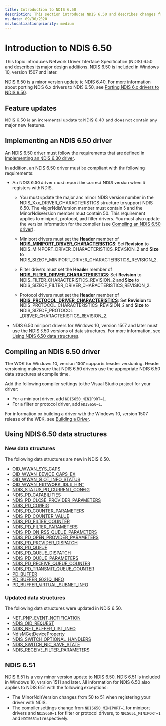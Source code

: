 ```yaml
---
title: Introduction to NDIS 6.50
description: This section introduces NDIS 6.50 and describes changes from NDIS 6.40. NDIS 6.50 is included in Windows 10, version 1507 and later.
ms.date: 09/30/2020
ms.localizationpriority: medium
---
```


# Introduction to NDIS 6.50

This topic introduces Network Driver Interface Specification (NDIS) 6.50 and describes its major design additions. NDIS 6.50 is included in Windows 10, version 1507 and later.

NDIS 6.50 is a minor version update to NDIS 6.40. For more information about porting NDIS 6.x drivers to NDIS 6.50, see [Porting NDIS 6.x drivers to NDIS 6.50](porting-ndis-6-x-drivers-to-ndis-6-50.md).

## Feature updates

NDIS 6.50 is an incremental update to NDIS 6.40 and does not contain any major new features.

## Implementing an NDIS 6.50 driver

An NDIS 6.50 driver must follow the requirements that are defined in [Implementing an NDIS 6.30 driver](implementing-an-ndis-6-30-driver.md).

In addition, an NDIS 6.50 driver must be compliant with the following requirements:

- An NDIS 6.50 driver must report the correct NDIS version when it registers with NDIS.
   
   * You must update the major and minor NDIS version number in the NDIS_Xxx_DRIVER_CHARACTERISTICS structure to support NDIS 6.50. The MajorNdisVersion member must contain 6 and the MinorNdisVersion member must contain 50. This requirement applies to miniport, protocol, and filter drivers. You must also update the version information for the compiler (see [Compiling an NDIS 6.50 driver](#compiling-an-ndis-650-driver)).

  * Miniport drivers must set the **Header** member of [**NDIS_MINIPORT_DRIVER_CHARACTERISTICS**](/windows-hardware/drivers/ddi/ndis/ns-ndis-_ndis_miniport_driver_characteristics): Set **Revision** to NDIS_MINIPORT_DRIVER_CHARACTERISTICS_REVISION_2 and **Size** to NDIS_SIZEOF_MINIPORT_DRIVER_CHARACTERISTICS_REVISION_2. 

  * Filter drivers must set the **Header** member of [**NDIS_FILTER_DRIVER_CHARACTERISTICS**](/windows-hardware/drivers/ddi/ndis/ns-ndis-_ndis_filter_driver_characteristics): Set **Revision** to NDIS_FILTER_CHARACTERISTICS_REVISION_2 and **Size** to NDIS_SIZEOF_FILTER_DRIVER_CHARACTERISTICS_REVISION_2. 

  * Protocol drivers must set the **Header** member of [**NDIS_PROTOCOL_DRIVER_CHARACTERISTICS**](/windows-hardware/drivers/ddi/ndis/ns-ndis-_ndis_protocol_driver_characteristics): Set **Revision** to NDIS_PROTOCOL_CHARACTERISTICS_REVISION_2 and **Size** to NDIS_SIZEOF_PROTOCOL _DRIVER_CHARACTERISTICS_REVISION_2.

- NDIS 6.50 miniport drivers for Windows 10, version 1507 and later must use the NDIS 6.50 versions of data structures. For more information, see [Using NDIS 6.50 data structures](#using-ndis-650-data-structures).

## Compiling an NDIS 6.50 driver

The WDK for Windows 10, version 1507 supports header versioning. Header versioning makes sure that NDIS 6.50 drivers use the appropriate NDIS 6.50 data structures at compile time.

Add the following compiler settings to the Visual Studio project for your driver:

- For a miniport driver, add ```NDIS650_MINIPORT=1```.
- For a filter or protocol driver, add ```NDIS650=1```.

For information on building a driver with the Windows 10, version 1507 release of the WDK, see [Building a Driver](../develop/building-a-driver.md).

## Using NDIS 6.50 data structures

### New data structures

The following data structures are new in NDIS 6.50.

- [OID_WWAN_SYS_CAPS](./oid-wwan-sys-caps.md)
- [OID_WWAN_DEVICE_CAPS_EX](./oid-wwan-device-caps-ex.md)
- [OID_WWAN_SLOT_INFO_STATUS](./oid-wwan-slot-info-status.md)
- [OID_WWAN_NETWORK_IDLE_HINT](./oid-wwan-network-idle-hint.md) 
- [NDIS_STATUS_PD_CURRENT_CONFIG](./ndis-status-pd-current-config.md)
- [NDIS_PD_CAPABILITIES](/windows-hardware/drivers/ddi/ntddndis/ns-ntddndis-_ndis_pd_capabilities)
- [NDIS_PD_CLOSE_PROVIDER_PARAMETERS](/windows-hardware/drivers/ddi/ndis/ns-ndis-_ndis_pd_close_provider_parameters)
- [NDIS_PD_CONFIG](/windows-hardware/drivers/ddi/ntddndis/ns-ntddndis-_ndis_pd_config)
- [NDIS_PD_COUNTER_PARAMETERS](/windows-hardware/drivers/ddi/ndis/ns-ndis-_ndis_pd_counter_parameters)
- [NDIS_PD_COUNTER_VALUE](/windows-hardware/drivers/ddi/ndis/ns-ndis-_ndis_pd_counter_value)
- [NDIS_PD_FILTER_COUNTER](/windows-hardware/drivers/ddi/ndis/ns-ndis-_ndis_pd_filter_counter)
- [NDIS_PD_FILTER_PARAMETERS](/windows-hardware/drivers/ddi/ndis/ns-ndis-_ndis_pd_filter_parameters)
- [NDIS_PD_ON_RSS_QUEUE_PARAMETERS](/windows-hardware/drivers/ddi/_netvista/)
- [NDIS_PD_OPEN_PROVIDER_PARAMETERS](/windows-hardware/drivers/ddi/ndis/ns-ndis-_ndis_pd_open_provider_parameters)
- [NDIS_PD_PROVIDER_DISPATCH](/windows-hardware/drivers/ddi/ndis/ns-ndis-_ndis_pd_provider_dispatch)
- [NDIS_PD_QUEUE](/windows-hardware/drivers/ddi/ndis/ns-ndis-_ndis_pd_queue)
- [NDIS_PD_QUEUE_DISPATCH](/windows-hardware/drivers/ddi/ndis/ns-ndis-_ndis_pd_queue_dispatch)
- [NDIS_PD_QUEUE_PARAMETERS](/windows-hardware/drivers/ddi/ndis/ns-ndis-_ndis_pd_queue_parameters)
- [NDIS_PD_RECEIVE_QUEUE_COUNTER](/windows-hardware/drivers/ddi/ndis/ns-ndis-_ndis_pd_receive_queue_counter)
- [NDIS_PD_TRANSMIT_QUEUE_COUNTER](/windows-hardware/drivers/ddi/ndis/ns-ndis-_ndis_pd_transmit_queue_counter)
- [PD_BUFFER](/windows-hardware/drivers/ddi/ndis/ns-ndis-_pd_buffer)
- [PD_BUFFER_8021Q_INFO](/windows-hardware/drivers/ddi/ndis/ns-ndis-_pd_buffer_8021q_info)
- [PD_BUFFER_VIRTUAL_SUBNET_INFO](/windows-hardware/drivers/ddi/ndis/ns-ndis-_pd_buffer_virtual_subnet_info)

### Updated data structures

The following data structures were updated in NDIS 6.50.

- [NET_PNP_EVENT_NOTIFICATION](/windows-hardware/drivers/ddi/ndis/ns-ndis-_net_pnp_event_notification)
- [NDIS_OID_REQUEST](/windows-hardware/drivers/ddi/oidrequest/ns-oidrequest-ndis_oid_request)
- [NDIS_NET_BUFFER_LIST_INFO](/windows-hardware/drivers/ddi/nblinfo/ne-nblinfo-ndis_net_buffer_list_info)
- [NdisMGetDeviceProperty](/windows-hardware/drivers/ddi/ndis/nf-ndis-ndismgetdeviceproperty)
- [NDIS_SWITCH_OPTIONAL_HANDLERS](/windows-hardware/drivers/ddi/ndis/ns-ndis-_ndis_switch_optional_handlers)
- [NDIS_SWITCH_NIC_SAVE_STATE](/windows-hardware/drivers/ddi/ntddndis/ns-ntddndis-_ndis_switch_nic_save_state)
- [NDIS_RECEIVE_FILTER_PARAMETERS](/windows-hardware/drivers/ddi/ntddndis/ns-ntddndis-_ndis_receive_filter_parameters)

## NDIS 6.51

NDIS 6.51 is a very minor version update to NDIS 6.50. NDIS 6.51 is included in Windows 10, version 1511 and later. All information for NDIS 6.50 also applies to NDIS 6.51 with the following exceptions:

- The MinorNdisVersion changes from 50 to 51 when registering your driver with NDIS.
- The compiler settings change from ```NDIS650_MINIPORT=1``` for miniport drivers and ```NDIS650=1``` for filter or protocol drivers, to ```NDIS651_MINIPORT=1``` and ```NDIS651=1``` respectively.
